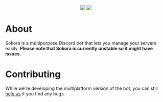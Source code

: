 <div align="center">
  <p>
    <a href="https://discord.gg/c6C25P4BuY"><img src="https://img.shields.io/discord/903852579837059113?color=5865F2&logo=discord&logoColor=white" /></a>
    <a href="https://ptb.discord.com/api/oauth2/authorize?client_id=873918300726394960&permissions=8&scope=bot%20applications.commands"><img src="https://img.shields.io/badge/bot-Invite%20the%20bot%20here!-blue" /></a>
  </p>
</div>

# About
Sokora is a multipurpose Discord bot that lets you manage your servers easily.
**Please note that Sokora is currently unstable so it might have issues.**

# Contributing
While we're developing the multiplatform version of the bot, you can still [help us](CONTRIBUTING.MD) if you find any bugs.
